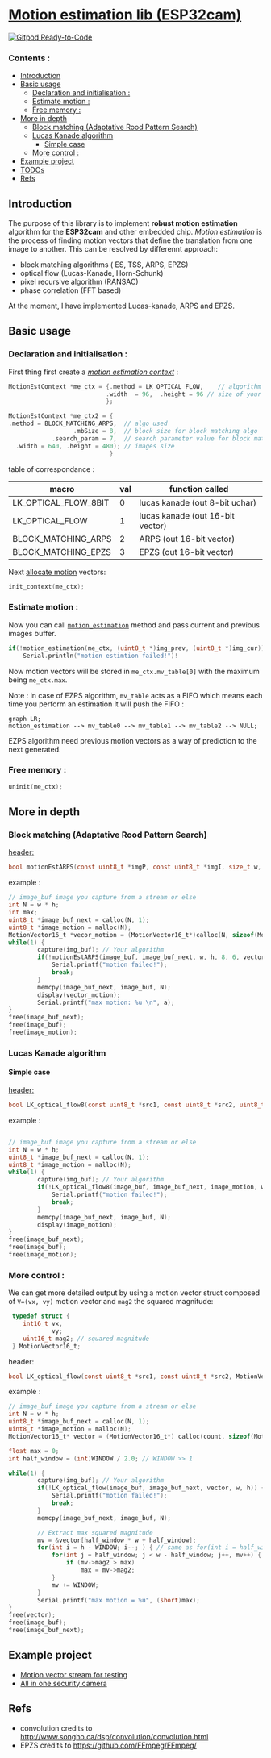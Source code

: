 # [Motion estimation lib (ESP32cam)](https://thomas-pegot.github.io/esp32-motion)
[![Gitpod Ready-to-Code](https://img.shields.io/badge/Gitpod-Ready--to--Code-blue?logo=gitpod)](https://gitpod.io/#https://github.com/thomas-pegot/camera_web_server)
<H3>Contents :</H3>

- [Introduction](#introduction)
- [Basic usage](#basic-usage)
  - [Declaration and initialisation :](#declaration-and-initialisation-)
  - [Estimate motion :](#estimate-motion-)
  - [Free memory :](#free-memory-)
- [More in depth](#more-in-depth)
  - [Block matching (Adaptative Rood Pattern Search)](#block-matching-adaptative-rood-pattern-search)
  - [Lucas Kanade algorithm](#lucas-kanade-algorithm)
    - [Simple case](#simple-case)
  - [More control :](#more-control-)
- [Example project](#example-project)
- [TODOs](#todos)
- [Refs](#refs)


## Introduction

The purpose of this library is to implement **robust motion estimation** algorithm for the **ESP32cam** and other embedded chip.
_Motion estimation_ is the process of finding motion vectors that define the translation from one image to another. This can be resolved by differennt approach:

 - block matching algorithms ( ES, TSS, ARPS, EPZS)
 - optical flow (Lucas-Kanade, Horn-Schunk)
 - pixel recursive algorithm (RANSAC)
 - phase correlation (FFT based)

At the moment, I have implemented Lucas-kanade, ARPS and EPZS.


## Basic usage

### Declaration and initialisation :

First thing first create a [_motion estimation context_](https://thomas-pegot.github.io/esp32-motion/struct_motion_est_context.html) :

```c
MotionEstContext *me_ctx = {.method = LK_OPTICAL_FLOW,    // algorithm used
                           .width  = 96,  .height = 96 // size of your image
                           };

MotionEstContext *me_ctx2 = {
.method = BLOCK_MATCHING_ARPS,  // algo used 
                  .mbSize = 8,  // block size for block matching algo
            .search_param = 7,  // search parameter value for block matching algo
  .width = 640, .height = 480); // images size
                            }
```

table of correspondance :

| macro  | val  |  function called  |
|---|---|---|
|LK_OPTICAL_FLOW_8BIT| 0 |lucas kanade (out 8-bit uchar)|
|LK_OPTICAL_FLOW | 1 | lucas kanade (out 16-bit vector)|
|BLOCK_MATCHING_ARPS| 2 | ARPS (out 16-bit vector)|
|BLOCK_MATCHING_EPZS| 3 | EPZS (out 16-bit vector)|

Next 
<a href="https://thomas-pegot.github.io/esp32-motion/motion_8h.html#a307035191f24ff24a02add340d8b4efa">allocate motion</a> vectors:
```c
init_context(me_ctx);
```

  
### Estimate motion :

Now you can call [`motion_estimation`](https://thomas-pegot.github.io/esp32-motion/motion_8c.html#a8ba35bcbf89a11452927cc1ce2710edd) method and pass current and previous images buffer.

```c
if(!motion_estimation(me_ctx, (uint8_t *)img_prev, (uint8_t *)img_cur))
    Serial.println("motion estimtion failed!")!
```

Now motion vectors will be stored in `me_ctx.mv_table[0]` with the maximum being `me_ctx.max`.

Note : in case of EZPS algorithm, `mv_table` acts as a FIFO which means each time you perform an estimation it will push the FIFO :
```mermaid
graph LR;
motion_estimation --> mv_table0 --> mv_table1 --> mv_table2 --> NULL;

```

EZPS algorithm need previous motion vectors as a way of prediction to the next generated.


### Free memory :

```c
uninit(me_ctx);
```


## More in depth 

### Block matching (Adaptative Rood Pattern Search)

 [header:](https://thomas-pegot.github.io/esp32-motion/block__matching_8c.html#a58f37a2a134b9ff537305104c3f15495)

  ```c
  bool motionEstARPS(const uint8_t *imgP, const uint8_t *imgI, size_t w, size_t h, size_t mbSize, int p, MotionVector16_t *MotionVect, int zmp_T, int *max_mag2)
  ```

  example :

  ```c  
  // image_buf image you capture from a stream or else
  int N = w * h;
  int max;
  uint8_t *image_buf_next = calloc(N, 1); 
  uint8_t *image_motion = malloc(N); 
  MotionVector16_t *vecor_motion = (MotionVector16_t*)calloc(N, sizeof(MotionVector16_t));
  while(1) {
          capture(img_buf); // Your algorithm
          if(!motionEstARPS(image_buf, image_buf_next, w, h, 8, 6, vector_motion, 256, &max)) {
              Serial.printf("motion failed!");
              break;
          }
          memcpy(image_buf_next, image_buf, N);
          display(vector_motion);
          Serial.printf("max motion: %u \n", a);
  }
  free(image_buf_next);
  free(image_buf);
  free(image_motion);
  ```



### Lucas Kanade algorithm

#### Simple case

[header:](https://thomas-pegot.github.io/esp32-motion/lucas__kanade__opitcal__flow_8c.html#a22663424a50db0dd70de24dd8b176f39)

  ```c
  bool LK_optical_flow8(const uint8_t *src1, const uint8_t *src2, uint8_t *V, int w, int h);
  ```
   
 example : 

  ```c
  
  // image_buf image you capture from a stream or else
  int N = w * h;
  uint8_t *image_buf_next = calloc(N, 1); 
  uint8_t *image_motion = malloc(N); 
  while(1) {
          capture(img_buf); // Your algorithm
          if(!LK_optical_flow8(image_buf, image_buf_next, image_motion, w, h)) {
              Serial.printf("motion failed!");
              break;
          }
          memcpy(image_buf_next, image_buf, N);
          display(image_motion);
  }
  free(image_buf_next);
  free(image_buf);
  free(image_motion);
  ```

### More control :

We can get more detailed output by using a motion vector struct composed of `V=(vx, vy)` motion vector and `mag2` the squared magnitude:

  ```c
   typedef struct {
      int16_t vx,
              vy;
      uint16_t mag2; // squared magnitude
   } MotionVector16_t;
  ```
  header:

  ```c
  bool LK_optical_flow(const uint8_t *src1, const uint8_t *src2, MotionVector16_t *v, int w, int h);
  ```

  example :

  ```c
  // image_buf image you capture from a stream or else
  int N = w * h;
  uint8_t *image_buf_next = calloc(N, 1); 
  uint8_t *image_motion = malloc(N); 
  MotionVector16_t* vector = (MotionVector16_t*) calloc(count, sizeof(MotionVector16_t));

  float max = 0;
  int half_window = (int)WINDOW / 2.0; // WINDOW >> 1

  while(1) {
          capture(img_buf); // Your algorithm
          if(!LK_optical_flow(image_buf, image_buf_next, vector, w, h)) {
              Serial.printf("motion failed!");
              break;
          }
          memcpy(image_buf_next, image_buf, N);

          // Extract max squared magnitude
          mv = &vector[half_window * w + half_window];
          for(int i = h - WINDOW; i--; ) { // same as for(int i = half_window; i < h - half_window; i++) but faster
              for(int j = half_window; j < w - half_window; j++, mv++) {
                  if (mv->mag2 > max)  
                      max = mv->mag2;
              }
              mv += WINDOW;
          }
          Serial.printf("max motion = %u", (short)max);
  }
  free(vector);
  free(image_buf);
  free(image_buf_next);
  ```
  
## Example project

 - [ Motion vector stream for testing](https://github.com/thomas-pegot/camera_web_server)
 - [ All in one security camera ](https://github.com/thomas-pegot/ESP32-CAM_Motion)


## Refs
  - convolution credits to  http://www.songho.ca/dsp/convolution/convolution.html
  - EPZS credits to https://github.com/FFmpeg/FFmpeg/
